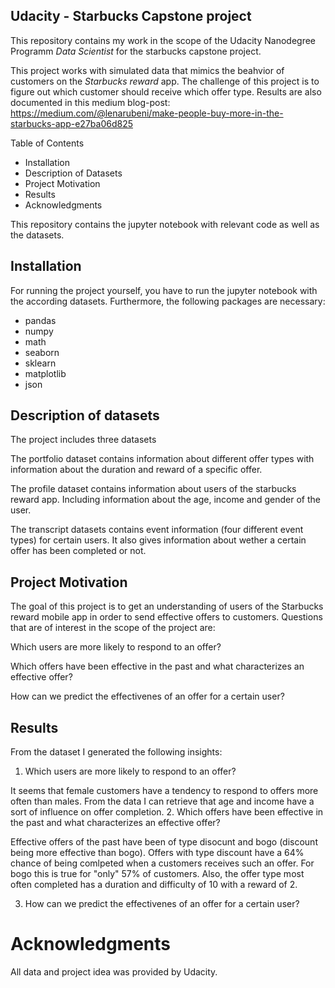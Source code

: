 ## Udacity - Starbucks Capstone project 

This repository contains my work in the scope of the Udacity Nanodegree Programm *Data Scientist* for the starbucks capstone project.

This project works with simulated data that mimics the beahvior of customers on the *Starbucks reward* app. The challenge of this project is to figure out which customer should receive which offer type. Results are also documented in this medium blog-post: https://medium.com/@lenarubeni/make-people-buy-more-in-the-starbucks-app-e27ba06d825


Table of Contents

- Installation
- Description of Datasets
- Project Motivation
- Results
- Acknowledgments

This repository contains the jupyter notebook with relevant code as well as the datasets. 

## Installation

For running the project yourself, you have to run the jupyter notebook with the according datasets. Furthermore, the following packages are necessary:

- pandas
- numpy
- math
- seaborn
- sklearn
- matplotlib
- json


## Description of datasets

The project includes three datasets

The portfolio dataset contains information about different offer types with information about the duration and reward of a specific offer.

The profile dataset contains information about users of the starbucks reward app. Including information about the age, income and gender of the user.

The transcript datasets contains event information (four different event types) for certain users. It also gives information about wether a certain offer has been completed or not. 


## Project Motivation

The goal of this project is to get an understanding of users of the Starbucks reward mobile app in order to send effective offers to customers.
Questions that are of interest in the scope of the project are:

Which users are more likely to respond to an offer?

Which offers have been effective in the past and what characterizes an effective offer?

How can we predict the effectivenes of an offer for a certain user?

## Results

From the dataset I generated the following insights:

1. Which users are more likely to respond to an offer?

It seems that female customers have a tendency to respond to offers more often than males. From the data I can retrieve that age and income have a sort of influence on offer completion. 
2. Which offers have been effective in the past and what characterizes an effective offer?

Effective offers of the past have been of type disocunt and bogo (discount being more effective than bogo). Offers with type discount have a 64% chance of being comlpeted when a customers receives such an offer. For bogo this is true for "only" 57% of customers.
Also, the offer type most often completed has a duration and difficulty of 10 with a reward of 2.

3. How can we predict the effectivenes of an offer for a certain user?



# Acknowledgments

All data and project idea was provided by Udacity. 
